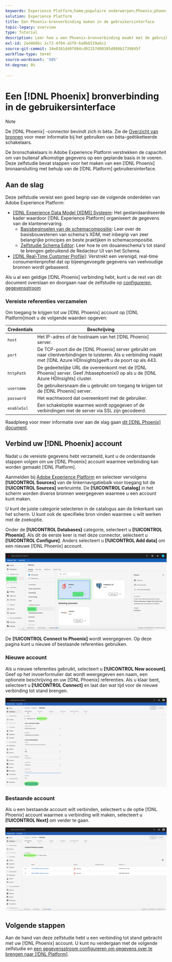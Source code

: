 ```yaml
---
keywords: Experience Platform;home;populaire onderwerpen;Phoenix;phoenix
solution: Experience Platform
title: Een Phoenix-bronverbinding maken in de gebruikersinterface
topic-legacy: overview
type: Tutorial
description: Leer hoe u een Phoenix-bronverbinding maakt met de gebruikersinterface van Adobe Experience Platform.
exl-id: 2ed469bc-1c72-4f04-a5f0-6a0bb519a6c2
source-git-commit: 34e0381d40f884cd92157d08385d889b1739845f
workflow-type: tm+mt
source-wordcount: '505'
ht-degree: 0%

---
```


# Een [!DNL Phoenix] bronverbinding in de gebruikersinterface

>[!NOTE]
>
> De [!DNL Phoenix] -connector bevindt zich in bèta. Zie de [Overzicht van bronnen](../../../../home.md#terms-and-conditions) voor meer informatie bij het gebruiken van bèta-geëtiketteerde schakelaars.

De bronschakelaars in Adobe Experience Platform verstrekken de capaciteit om van buitenaf afkomstige gegevens op een geplande basis in te voeren. Deze zelfstudie bevat stappen voor het maken van een [!DNL Phoenix] bronaansluiting met behulp van de [!DNL Platform] gebruikersinterface.

## Aan de slag

Deze zelfstudie vereist een goed begrip van de volgende onderdelen van Adobe Experience Platform:

* [[!DNL Experience Data Model (XDM)] Systeem](../../../../../xdm/home.md): Het gestandaardiseerde kader waardoor [!DNL Experience Platform] organiseert de gegevens van de klantenervaring.
   * [Basisbeginselen van de schemacompositie](../../../../../xdm/schema/composition.md): Leer over de basisbouwstenen van schema&#39;s XDM, met inbegrip van zeer belangrijke principes en beste praktijken in schemacompositie.
   * [Zelfstudie Schema Editor](../../../../../xdm/tutorials/create-schema-ui.md): Leer hoe te om douaneschema&#39;s tot stand te brengen gebruikend de Redacteur UI van het Schema.
* [[!DNL Real-Time Customer Profile]](../../../../../profile/home.md): Verstrekt een verenigd, real-time consumentenprofiel dat op bijeengevoegde gegevens van veelvoudige bronnen wordt gebaseerd.

Als u al een geldige [!DNL Phoenix] verbinding hebt, kunt u de rest van dit document overslaan en doorgaan naar de zelfstudie op [configureren, gegevensstroom](../../dataflow/databases.md)

### Vereiste referenties verzamelen

Om toegang te krijgen tot uw [!DNL Phoenix] account op [!DNL Platform]moet u de volgende waarden opgeven:

| Credentials | Beschrijving |
| ---------- | ----------- |
| `host` | Het IP-adres of de hostnaam van het [!DNL Phoenix] server. |
| `port` | De TCP-poort die de [!DNL Phoenix] server gebruikt om naar clientverbindingen te luisteren. Als u verbinding maakt met [!DNL Azure HDInsights]geeft u de poort op als 443. |
| `httpPath` | De gedeeltelijke URL die overeenkomt met de [!DNL Phoenix] server. Geef /hbasephoenix0 op als u de [!DNL Azure HDInsights] cluster. |
| `username` | De gebruikersnaam die u gebruikt om toegang te krijgen tot de [!DNL Phoenix] server. |
| `password` | Het wachtwoord dat overeenkomt met de gebruiker. |
| `enableSsl` | Een schakeloptie waarmee wordt opgegeven of de verbindingen met de server via SSL zijn gecodeerd. |

Raadpleeg voor meer informatie over aan de slag gaan [dit [!DNL Phoenix] document](https://python-phoenixdb.readthedocs.io/en/latest/api.html).

## Verbind uw [!DNL Phoenix] account

Nadat u de vereiste gegevens hebt verzameld, kunt u de onderstaande stappen volgen om uw [!DNL Phoenix] account waarmee verbinding kan worden gemaakt [!DNL Platform].

Aanmelden bij [Adobe Experience Platform](https://platform.adobe.com) en selecteer vervolgens **[!UICONTROL Sources]** van de linkernavigatiebalk voor toegang tot de **[!UICONTROL Sources]** werkruimte. De **[!UICONTROL Catalog]** in het scherm worden diverse bronnen weergegeven waarmee u een account kunt maken.

U kunt de juiste categorie selecteren in de catalogus aan de linkerkant van het scherm. U kunt ook de specifieke bron vinden waarmee u wilt werken met de zoekoptie.

Onder de **[!UICONTROL Databases]** categorie, selecteert u **[!UICONTROL Phoenix]**. Als dit de eerste keer is met deze connector, selecteert u **[!UICONTROL Configure]**. Anders selecteert u **[!UICONTROL Add data]** om een nieuwe [!DNL Phoenix] account.

![catalogus](../../../../images/tutorials/create/phoenix/catalog.png)

De **[!UICONTROL Connect to Phoenix]** wordt weergegeven. Op deze pagina kunt u nieuwe of bestaande referenties gebruiken.

### Nieuwe account

Als u nieuwe referenties gebruikt, selecteert u **[!UICONTROL New account]**. Geef op het invoerformulier dat wordt weergegeven een naam, een optionele beschrijving en uw [!DNL Phoenix] referenties. Als u klaar bent, selecteert u **[!UICONTROL Connect]** en laat dan wat tijd voor de nieuwe verbinding tot stand brengen.

![verbinden](../../../../images/tutorials/create/phoenix/new.png)

### Bestaande account

Als u een bestaande account wilt verbinden, selecteert u de optie [!DNL Phoenix] account waarmee u verbinding wilt maken, selecteert u **[!UICONTROL Next]** om verder te gaan.

![bestaand](../../../../images/tutorials/create/phoenix/existing.png)

## Volgende stappen

Aan de hand van deze zelfstudie hebt u een verbinding tot stand gebracht met uw [!DNL Phoenix] account. U kunt nu verdergaan met de volgende zelfstudie en [een gegevensstroom configureren om gegevens over te brengen naar [!DNL Platform]](../../dataflow/databases.md).

